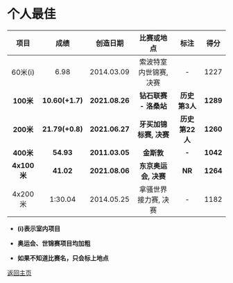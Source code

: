 # 个人最佳

|    项目     |      成绩       |    创造日期    |       比赛或地点       |      标注      |   得分   |
| :---------: | :-------------: | :------------: | :--------------------: | :------------: | :------: |
|   60米(i)   |      6.98       |   2014.03.09   | 索波特室内世锦赛, 决赛 |       -        |   1227   |
|  **100米**  | **10.60(+1.7)** | **2021.08.26** | **钻石联赛 - 洛桑站**  | **历史第3人**  | **1289** |
|  **200米**  | **21.79(+0.8)** | **2021.06.27** | **牙买加锦标赛, 决赛** | **历史第22人** | **1260** |
|  **400米**  |    **54.93**    | **2011.03.05** |       **金斯敦**       |     **-**      | **1042** |
| **4x100米** |    **41.02**    | **2021.08.06** |  **东京奥运会, 决赛**  |     **NR**     | **1264** |
|   4x200米   |     1:30.04     |   2014.05.25   |  拿骚世界接力赛, 决赛  |       -        |   1182   |

- <b>(i)表示室内项目</b>
- <b>奥运会、世锦赛项目均加粗</b>

- **如果不知道比赛名，只会标上地点**

[返回主页](./Profile.md)